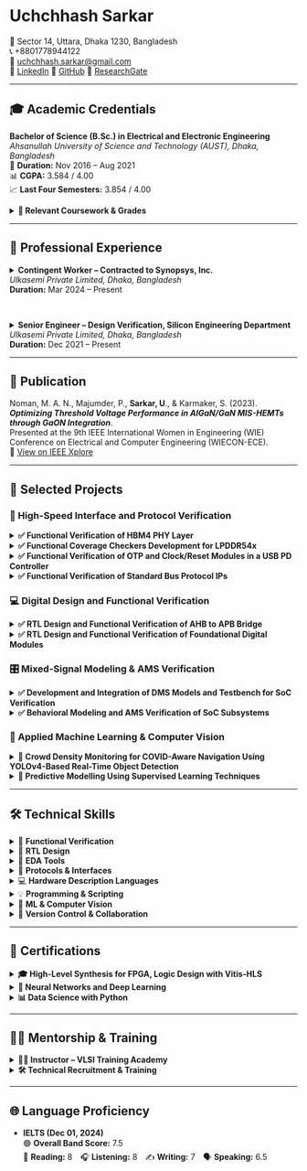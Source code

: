 # Uchchhash Sarkar

📍 Sector 14, Uttara, Dhaka 1230, Bangladesh  
📞 +8801778944122  
📧 uchchhash.sarkar@gmail.com  
🔗 [LinkedIn](https://linkedin.com/in/uchchhash) 
🔗 [GitHub](https://github.com/uchchhash)
🔗 [ResearchGate](https://www.researchgate.net/profile/Uchchhash_Sarkar)

---

## 🎓 Academic Credentials

**Bachelor of Science (B.Sc.) in Electrical and Electronic Engineering**  
*Ahsanullah University of Science and Technology (AUST), Dhaka, Bangladesh*  
📅 **Duration:** Nov 2016 – Aug 2021  
📊 **CGPA:** 3.584 / 4.00  
📈 **Last Four Semesters:** 3.854 / 4.00 

<details>
<summary><strong>📘 Relevant Coursework & Grades</strong></summary>

<ul>
  <li>VLSI I & Lab – A+, A+ (4.00)</li>
  <li>VLSI II & Lab – A+, A+ (4.00)</li>
  <li>Computer Architecture – A+ (4.00)</li>
  <li>Microprocessor & System Design & Lab – A+, A+ (4.00)</li>
  <li>Digital Logic Design – A+ (4.00)</li>
  <li>Digital Signal Processing I & Lab – A+, A+ (4.00)</li>
  <li>Analog Integrated Circuit – A (3.75)</li>
  <li>Project & Thesis – A+ (4.00)</li>
</ul>

</details>



---

## 💼 Professional Experience

<details>
<summary><strong>Contingent Worker – Contracted to Synopsys, Inc.</strong><br><em>Ulkasemi Private Limited, Dhaka, Bangladesh</em><br><strong>Duration:</strong> Mar 2024 – Present</summary>

<ul>
  <li>Contributing to RTL design verification, focusing on high-speed protocols such as LPDDR and HBM.</li>
  <li>Conducting debugging, coverage analysis, and protocol checks to ensure design compliance with specifications.</li>
  <li>Ensuring design compliance through collaboration with global DV teams.</li>
</ul>

</details>

<br> <!-- Add a visual gap -->

<details>
<summary><strong>Senior Engineer – Design Verification, Silicon Engineering Department</strong><br><em>Ulkasemi Private Limited, Dhaka, Bangladesh</em><br><strong>Duration:</strong> Dec 2021 – Present</summary>

<ul>
  <li>Developing test plans, implementing self-checking testbenches, and conducting debugging, coverage analysis, and protocol verification for IP-level RTL designs using SystemVerilog and UVM.</li>
  <li>Modeling and validating mixed-signal designs by creating self-checking testbenches and verifying schematics against design specifications.</li>
  <li>Designing synthesizable RTL modules and control logic for interface and sequential systems, aligned with protocol specifications.</li>
  <li>Leading technical recruitment and conducting training on HDL, testbench development, and verification methodologies to align new hires with industry standards.</li>
</ul>

</details>




---

## 📄 Publication

Noman, M. A. N., Majumder, P., **Sarkar, U**., & Karmaker, S. (2023).  
***Optimizing Threshold Voltage Performance in AlGaN/GaN MIS-HEMTs through GaON Integration***.  
Presented at the 9th IEEE International Women in Engineering (WIE) Conference on Electrical and Computer Engineering (WIECON-ECE).  
🔗 [View on IEEE Xplore](https://ieeexplore.ieee.org/document/10456403)

---

## 🧪 Selected Projects

### 🔌 High-Speed Interface and Protocol Verification

<details>
<summary><strong>✅ Functional Verification of HBM4 PHY Layer</strong></summary>

<p><strong>Organization:</strong> Synopsys Inc</p>  
<p><strong>Duration:</strong> Jun 2024 – Present</p>  
<p><strong>Objective:</strong> Implement and verify HBM4 PHY initialization and training sequences for mission mode readiness.</p>  

<p><strong>Contributions:</strong></p>  
<ul>
  <li>Implemented key initialization steps, including power-up, clock setup, CSR configuration, and PHY initialization.</li>
  <li>Analyzed specifications to determine correct sequences for lane repair, impedance calibration, and training.</li>
  <li>Debugged and resolved design issues through collaboration with designers.</li>
</ul>

<p><strong>Result:</strong> Successfully implemented PHY initialization sequences, resolved critical bugs, and progressed to advanced training sequences as part of the ongoing project.</p>  

</details>



<details>
<summary><strong>✅ Functional Coverage Checkers Development for LPDDR54x</strong></summary>

**Organization:** Synopsys Inc | 📅 Duration: Apr 2024 – Present  
**Objective:** Develop a portable functional coverage checker for LPDDR54x interfaces, ensuring protocol compliance and scalability.  

**Contributions:**  
<ul>
  <li>Implemented illegal bin coverage for LPDDR4 and LPDDR5, focusing on critical scenarios such as frequency changes, low power states, snooping, and sideband operations.</li>
  <li>Developed a modular architecture using macros to support incremental updates and compatibility across DDR/LPDDR IPs, including LPDDR6.</li>
  <li>Designed targeted negative test cases to ensure accurate detection of illegal conditions and enhance protocol compliance validation.</li>
  <li>Currently working on extending coverage for additional scenarios as part of the ongoing project.</li>
</ul>

**Result:** Delivered a scalable and reusable coverage checker, significantly improving verification efficiency for multiple DDR/LPDDR designs.

</details>

<details>
<summary><strong>✅ Functional Verification of OTP and Clock/Reset Modules in a USB PD Controller</strong></summary>

**Organization:** Texas Instruments  
**Objective:** Verify OTP operations and clock/reset functionalities in a USB Power Delivery (PD) controller to ensure compliance with design specifications.  

**Contributions:**  
<ul>
  <li>Verified OTP operations, including read, burn, and standby, achieving comprehensive functional coverage.</li>
  <li>Developed UVM testbench components and implemented SystemVerilog assertions for critical timing and state transitions.</li>
  <li>Debugged clock/reset sequences for power-on reset (POR) and soft reset functionality, resolving design issues collaboratively with the design team.</li>
</ul>

**Result:** Verified OTP and clock/reset functionalities, resolved design bugs, and achieved 100% functional coverage.

</details>

<details>
<summary><strong>✅ Functional Verification of Standard Bus Protocol IPs </strong></summary>

**Organization:** Ulkasemi Internal  
**Objective:** Develop UVM-based environments to verify protocol-specific IPs.  
**Protocols:** APB, AHB, AXI, I2C, SPI, UART  

**Contributions:**  
<ul>
  <li>Extracted design features from specifications and developed testbenches with protocol-specific agents, BFMs (drivers/monitors), test cases, assertions, and coverage plans.</li>
  <li>Implemented constrained random testing and developed corner-case scenarios to validate all functional aspects.</li>
  <li>Verified protocol sequences using SystemVerilog assertions for robustness and compliance.</li>
</ul>

**Result:** Achieved 100% functional and code coverage, ensuring thorough protocol verification and compliance with design specifications.

</details>

### 💻 Digital Design and Functional Verification

<details>
<summary><strong>✅ RTL Design and Functional Verification of AHB to APB Bridge</strong></summary>

**Organization:** Ulkasemi Internal  
**Objective:** Design and verify an AHB to APB protocol bridge to enable communication between high-speed AHB and low-speed APB peripherals in SoC systems.  

**Contributions:**  
<ul>
  <li>Developed RTL for AHB slave and APB master using Verilog, with control FSMs and asynchronous dual-clock FIFOs for CDC (400 MHz ↔ 100 MHz).</li>
  <li>Built a UVM-based testbench with reusable agents, sequencers, monitors, and config classes.</li>
  <li>Created directed and randomized tests for protocol correctness, invalid accesses, and transfer edge cases.</li>
</ul>

**Result:** Verified protocol conversion and CDC logic via simulation; achieved full code and functional coverage.  
*Synthesis and timing closure were not within the scope of this project.*

</details>

<details>
<summary><strong>✅ RTL Design and Functional Verification of Foundational Digital Modules </strong></summary>

**Organization:** Ulkasemi Internal  
**Objective:** Design and verify sequential digital modules using Verilog and SystemVerilog.  
**Modules:** Traffic Light Controller, 4-bit Binary Counter, and Universal Shift Register  

**Contributions:**  
<ul>
  <li>Designed synthesizable RTL for a binary counter, shift register, and FSM-based traffic light controller.</li>
  <li>Built modular testbenches with reusable components; verified functionality using directed and randomized tests with full coverage.</li>
</ul>

**Result:** Completed RTL design and functional verification of all modules, reinforcing skills in FSM design, RTL coding, and SV-based verification.

</details>

### 🎛️ Mixed-Signal Modeling & AMS Verification

<details>
<summary><strong>✅ Development and Integration of DMS Models and Testbench for SoC Verification</strong></summary>

**Organization:** Designer’s Guide  
**Objective:** Develop and integrate DMS models for analog-digital co-simulation.  

**Contributions:**  
<ul>
  <li>Built discrete mixed-signal (DMS) models for blocks such as PLL, PMIC, and data converters using Real-Number Modeling (RNM) and User-Defined Nettypes (UDN).</li>
  <li>Validated analog models against schematics using Verilog-AMS testbenches to ensure functional accuracy.</li>
  <li>Integrated DMS models into a UVM-based testbench for seamless analog-digital verification.</li>
</ul>

**Result:** Delivered validated DMS models and reduced simulation time by 90%, enabling efficient co-simulation and verification.  
Recognized for contributions in the paper "**Advanced UVM-Based Chip Verification Methodologies with Full Analog Functionality.**"

</details>

<details>
<summary><strong>✅ Behavioral Modeling and AMS Verification of SoC Subsystems</strong></summary>

**Organizations:** SigmaSense, ETA Wireless  
**Objective:** To develop and verify analog IPs in a touch controller and a wireless baseband generator using Real-Number Modeling and Verilog-AMS, enabling efficient mixed-signal simulation and seamless integration in SoC subsystems.  

**Contributions:**  
<ul>
  <li>Developed behavioral models for a wide range of analog components—including Power-on Reset (POR), Thermal Shutdown Detect (TSD), Ultra-Low Voltage Detect (UVLO), Bias Circuits, LDO, Bandgap Reference (BGR), Data Converters, Oscillators, and Clock Generators using SystemVerilog RNM and Verilog-AMS.</li>
  <li>Created self-checking Verilog-AMS testbenches to validate model behavior against design specifications and schematic functionality.</li>
  <li>Verified power-up sequences and ensured functional accuracy through mixed-signal co-simulation, enabling seamless SoC subsystem integration.</li>
</ul>

**Result:** Delivered validated RNM models, Verilog-AMS testbenches, and verified schematics, ensuring accurate digital-analog integration, improved AMS verification coverage, and significantly reduced simulation time.

</details>

### 🧠 Applied Machine Learning & Computer Vision

<details>
<summary><strong>🎯 Crowd Density Monitoring for COVID-Aware Navigation Using YOLOv4-Based Real-Time Object Detection </strong></summary>

**Organization:** Ahsanullah University of Science and Technology (**Undergrad Capstone Project**)  
**Objective:** Develop a real-time people detection system using YOLOv4 to monitor crowd density in public spaces and promote safer navigation during the COVID-19 pandemic.  

**Contributions:**  
<ul>
  <li>Trained and optimized a YOLOv4-based deep learning model to detect individuals in video streams.</li>
  <li>Integrated the detection system into a web-based interface for real-time visualization of crowd density.</li>
  <li>Implemented a pipeline for data acquisition, model inference, and user-facing visualization to support social distancing.</li>
</ul>

**Result:** Delivered a fully functional prototype combining deep learning, computer vision, and full-stack web integration, gaining hands-on experience in end-to-end AI system deployment.

</details>

<details>
<summary><strong>🎯 Predictive Modelling Using Supervised Learning Techniques</strong></summary>

**Organization:** Quantum.AI, BD  
**Objective:** Apply supervised machine learning algorithms to solve regression and classification problems using real-world datasets.  

**Contributions:**  
<ul>
  <li>Preprocessed and analyzed datasets (bike sharing, Titanic) using Pandas and Seaborn.</li>
  <li>Built regression and classification models (Linear/Logistic Regression, Random Forest, KNN) with Scikit-learn.</li>
  <li>Evaluated performance with RMSE, R², Accuracy, and visualized model behavior.</li>
</ul>

**Result:** Developed validated ML models and demonstrated end-to-end workflows from data processing to evaluation.

</details>


---

## 🛠️ Technical Skills

<details>
<summary>🧪 <strong>Functional Verification</strong></summary>

<ul>
  <li>Constraint Random Testbenches</li>
  <li>Coverage-Driven Verification</li>
  <li>Assertion-Based Verification (ABV)</li>
  <li>Co-Simulation</li>
  <li>Gate-Level Simulation (GLS)</li>
  <li>Behavioral & Real-Number Modeling (RNM)</li>
  <li>Mixed-Signal Verification</li>
</ul>

</details>



<details>
<summary>🔧 <strong>RTL Design</strong></summary>

<ul>
  <li>FSM Design</li>
  <li>Sequential & Combinational Logic Design</li>
  <li>High-Level Synthesis (HLS)</li>
</ul>

</details>



<details>
<summary>🧰 <strong>EDA Tools</strong></summary>

<ul>
  <li>Cadence (Xcelium, Virtuoso, IMC, vManager)</li>
  <li>Synopsys (Verdi, VCS)</li>
  <li>Xilinx (Vivado, Vitis-HLS)</li>
</ul>

</details>



<details>
<summary>📡 <strong>Protocols & Interfaces</strong></summary>

<ul>
  <li>AMBA (APB, AHB, AXI)</li>
  <li>SPI, I2C, UART</li>
  <li>DFI, DDR, HBM4 PHY</li>
</ul>

</details>



<details>
<summary>💻 <strong>Hardware Description Languages</strong></summary>

<ul>
  <li>Verilog</li>
  <li>SystemVerilog</li>
  <li>SystemVerilog Assertions (SVA)</li>
  <li>Verilog-AMS</li>
  <li>UVM</li>
</ul>

</details>



<details>
<summary>💡 <strong>Programming & Scripting</strong></summary>

<ul>
  <li>C++</li>
  <li>Python</li>
  <li>Bash</li>
</ul>

</details>



<details>
<summary>🤖 <strong>ML & Computer Vision</strong></summary>

<ul>
  <li>Supervised Learning</li>
  <li>Neural Networks</li>
  <li>CNNs (YOLO)</li>
  <li>Scikit-learn, Matplotlib, Seaborn</li>
</ul>

</details>



<details>
<summary>📁 <strong>Version Control & Collaboration</strong></summary>

<ul>
  <li>Git, Perforce</li>
  <li>JIRA, Confluence</li>
</ul>

</details>



---

## 🧾 Certifications

<details>
<summary><strong>🎓 High-Level Synthesis for FPGA, Logic Design with Vitis-HLS</strong></summary>

*Udemy, 2024* | [Combinational Circuits Certificate](#) | [Sequential Circuits Certificate](#)  
- Gained expertise in designing, debugging, and implementing combinational and sequential circuits on FPGAs using C++.  
- Utilized Xilinx Vitis-HLS and Vivado to generate RTL IPs, develop C-based testbenches, and simulate designs for functional verification.  

</details>

<details>
<summary><strong>🤖 Neural Networks and Deep Learning</strong></summary>

*DeepLearning.AI on Coursera, Sept 2020* | [Certificate](#)  
- Covered deep learning fundamentals, artificial neural networks, backpropagation, and network architectures.  

</details>

<details>
<summary><strong>📊 Data Science with Python</strong></summary>

*Quantum.ai, Bangladesh, June 2021* | [Certificate](#)  
- Explored Python programming, statistics, web scraping, data preprocessing, analysis, and supervised machine learning.  

</details>


---

## 👨‍🏫 Mentorship & Training

<details>
<summary><strong>🧑‍🏫 Instructor – VLSI Training Academy</strong></summary>

*United International University, Dhaka, Bangladesh*  
- Conducted training on HDL, SystemVerilog, and Verilog.  
- Taught RTL design flow covering synthesis, simulation, and verification.  
- Guided students in testbench development and adoption of industry-standard VLSI methodologies.  

</details>

<details>
<summary><strong>🛠️ Technical Recruitment & Training</strong></summary>

*Ulkasemi Private Limited, Dhaka, Bangladesh*  
- Developed recruitment assessments and led technical interviews on SystemVerilog, RTL design, and VLSI fundamentals.  
- Conducted structured onboarding sessions covering HDL, testbench development, and verification flows.  

</details>


---

## 🌐 Language Proficiency

- **IELTS (Dec 01, 2024)**  
  🟢 **Overall Band Score:** 7.5  
  📖 **Reading:** 8 🎧 **Listening:** 8 ✍️ **Writing:** 7 🗣️ **Speaking:** 6.5








